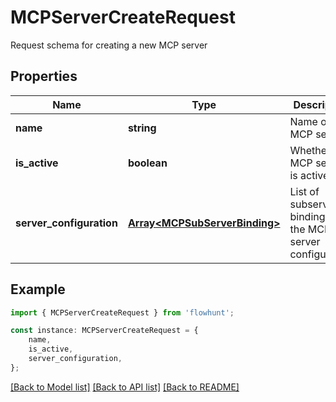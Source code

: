 # MCPServerCreateRequest

Request schema for creating a new MCP server

## Properties

Name | Type | Description | Notes
------------ | ------------- | ------------- | -------------
**name** | **string** | Name of the MCP server | [default to undefined]
**is_active** | **boolean** | Whether the MCP server is active | [optional] [default to true]
**server_configuration** | [**Array&lt;MCPSubServerBinding&gt;**](MCPSubServerBinding.md) | List of subserver bindings for the MCP server configuration | [default to undefined]

## Example

```typescript
import { MCPServerCreateRequest } from 'flowhunt';

const instance: MCPServerCreateRequest = {
    name,
    is_active,
    server_configuration,
};
```

[[Back to Model list]](../README.md#documentation-for-models) [[Back to API list]](../README.md#documentation-for-api-endpoints) [[Back to README]](../README.md)
